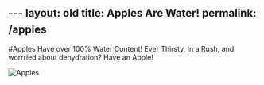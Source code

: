 ---
layout: old
title: Apples Are Water!
permalink: /apples
---

#Apples Have over 100% Water Content!
Ever Thirsty, In a Rush, and worrried about dehydration? Have an Apple!


![Apples](https://encrypted-tbn2.gstatic.com/images?q=tbn:ANd9GcT3aCS9h5zK1dzLs9Yi3Nn-p8Xgt3ogy1dBg0tobXwVrupCtRxg8Q)
